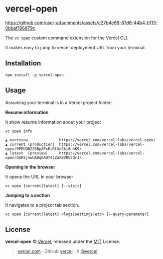 # vercel-open

https://github.com/user-attachments/assets/c27b4e68-87d6-44b4-b113-0bbaf186879c

The `vc open` custom command extension for the Vercel CLI.

It makes easy to jump to vercel deployment URL from your terminal.

## Installation

```
npm install -g vercel-open
```

## Usage

Assuming your terminal is in a Vercel project folder:

**Resume information** 

It show resume information about your project

```
vc open info

▲ overview              https://vercel.com/vercel-labs/vercel-open/
▲ current (production)  https://vercel.com/vercel-labs/vercel-open/9PEUQN2Z5BpAFxEsRtXoSkj8nhK9/
▲ latest  (preview)     https://vercel.com/vercel-labs/vercel-open/GSM3jnwUA8qEAUY42ZaXBVRV2QrJ/
```

**Opening in the browser**

It opens the URL in your browser

```
vc open [current|latest] [--visit]
```

**Jumping to a section**

It navigates to a project tab section.

```
vc open [current|latest] <logs|settings|etc> [--query-parameter]
```

## License

**vercel-open** © [Vercel](https://vercel.com), released under the [MIT](https://github.com/vercel-labs/vercel-open/blob/master/LICENSE.md) License.<br>

> [vercel.com](https://vercel.com) · GitHub [vercel](https://github.com/vercel) · X [@vercel](https://x.com/vercel)
